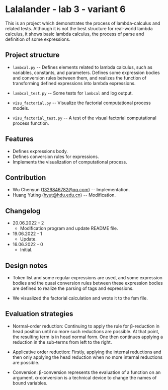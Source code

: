 # Lalalander - lab 3 - variant 6

This is an project which demonstrates the process of lambda-calculus and
related tests. Although it is not the best structure for real-world lambda
calculus, it shows basic lambda calculus, the process of parse and definition
of some expressions.

## Project structure

- `lambcal.py` -- Defines elements related to lambda calculus, such as
variables, constants, and parameters. Defines some expression bodies
and conversion rules between them, and realizes the function of
transforming defined expressions into lambda expressions.

- `lambcal_test.py` -- Some tests for `lambcal` and log output.

- `visu_factorial.py` -- Visualize the factorial computational process
models.

- `visu_factorial_test.py` -- A test of the visual factorial
computational process function.

## Features

- Defines expressions body.
- Defines conversion rules for expressions.
- Implements the visualization of computational process.

## Contribution

- Wu Chenyun (1329846782@qq.com) -- Implementation.
- Huang Yuting (hyut@hdu.edu.cn) -- Modification.

## Changelog

- 20.06.2022 - 2
  - Modification program and update README file.
- 19.06.2022 - 1
  - Update.
- 16.06.2022 - 0
  - Initial.

## Design notes

- Token list and some regular expressions are used, and some expression
bodies and the quasi conversion rules between these expression bodies
are defined to realize the parsing of tags and expressions.

- We visualized the factorial calculation and wrote it to the fsm file.

## Evaluation strategies

- Normal-order reduction: Continuing to apply the rule for β-reduction
in head position until no more such reductions are possible. At that point, the
resulting term is in head normal form. One then continues applying a reduction
in the sub-terms from left to the right.

- Applicative order reduction: Firstly, applying the internal reductions and 
then only applying the head reduction when no more internal reductions are 
possible.

- Conversion: β-conversion represents the evaluation of a function on an
argument. α-conversion is a technical device to change the names of bound
variables.
